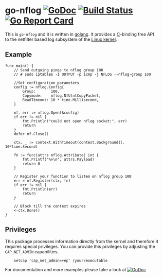 go-nflog [![GoDoc](https://godoc.org/github.com/rcsiberia/go-nflog?status.svg)](https://godoc.org/github.com/rcsiberia/go-nflog) [![Build Status](https://travis-ci.org/rcsiberia/go-nflog.svg?branch=master)](https://travis-ci.org/rcsiberia/go-nflog) [![Go Report Card](https://goreportcard.com/badge/github.com/rcsiberia/go-nflog)](https://goreportcard.com/report/github.com/rcsiberia/go-nflog)
============

This is `go-nflog` and it is written in [golang](https://golang.org/). It provides a [C](https://en.wikipedia.org/wiki/C_(programming_language))-binding free API to the netfilter based log subsystem of the [Linux kernel](https://www.kernel.org).

Example
-------

```golang
func main() {
	// Send outgoing pings to nflog group 100
	// # sudo iptables -I OUTPUT -p icmp -j NFLOG --nflog-group 100

	//Set configuration parameters
	config := nflog.Config{
		Group:       100,
		Copymode:    nflog.NfUlnlCopyPacket,
		ReadTimeout: 10 * time.Millisecond,
	}

	nf, err := nflog.Open(&config)
	if err != nil {
		fmt.Println("could not open nflog socket:", err)
		return
	}
	defer nf.Close()

	ctx, _ := context.WithTimeout(context.Background(), 10*time.Second)

	fn := func(attrs nflog.Attribute) int {
		fmt.Printf("%v\n", attrs.Payload)
		return 0
	}

	// Register your function to listen on nflog group 100
	err = nf.Register(ctx, fn)
	if err != nil {
		fmt.Println(err)
		return
	}

	// Block till the context expires
	<-ctx.Done()
}
```

Privileges
----------

This package processes information directly from the kernel and therefore it requires special privileges. You
can provide this privileges by adjusting the `CAP_NET_ADMIN` capabilities.
```
	setcap 'cap_net_admin=+ep' /your/executable
```

For documentation and more examples please take a look at [![GoDoc](https://godoc.org/github.com/rcsiberia/go-nflog?status.svg)](https://godoc.org/github.com/rcsiberia/go-nflog)
